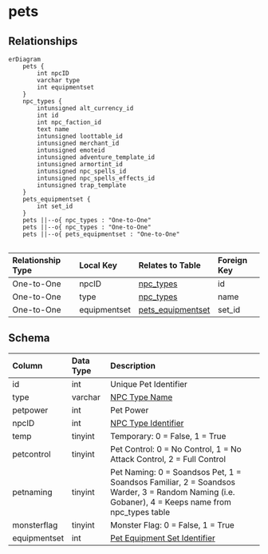 # pets

## Relationships

```mermaid
erDiagram
    pets {
        int npcID
        varchar type
        int equipmentset
    }
    npc_types {
        intunsigned alt_currency_id
        int id
        int npc_faction_id
        text name
        intunsigned loottable_id
        intunsigned merchant_id
        intunsigned emoteid
        intunsigned adventure_template_id
        intunsigned armortint_id
        intunsigned npc_spells_id
        intunsigned npc_spells_effects_id
        intunsigned trap_template
    }
    pets_equipmentset {
        int set_id
    }
    pets ||--o{ npc_types : "One-to-One"
    pets ||--o{ npc_types : "One-to-One"
    pets ||--o{ pets_equipmentset : "One-to-One"


```


| Relationship Type | Local Key | Relates to Table | Foreign Key |
| :--- | :--- | :--- | :--- |
| One-to-One | npcID | [npc_types](../../schema/npcs/npc_types.md) | id |
| One-to-One | type | [npc_types](../../schema/npcs/npc_types.md) | name |
| One-to-One | equipmentset | [pets_equipmentset](../../schema/pets/pets_equipmentset.md) | set_id |


## Schema

| Column | Data Type | Description |
| :--- | :--- | :--- |
| id | int | Unique Pet Identifier |
| type | varchar | [NPC Type Name](../../schema/npcs/npc_types.md) |
| petpower | int | Pet Power |
| npcID | int | [NPC Type Identifier](../../schema/npcs/npc_types.md) |
| temp | tinyint | Temporary: 0 = False, 1 = True |
| petcontrol | tinyint | Pet Control: 0 = No Control, 1 = No Attack Control, 2 = Full Control |
| petnaming | tinyint | Pet Naming: 0 = Soandsos Pet, 1 = Soandsos Familiar, 2 = Soandsos Warder, 3 = Random Naming (i.e. Gobaner), 4 = Keeps name from npc_types table |
| monsterflag | tinyint | Monster Flag: 0 = False, 1 = True |
| equipmentset | int | [Pet Equipment Set Identifier](../../schema/pets/pets_equipmentset.md) |

